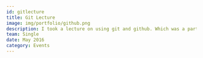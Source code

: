 ```yaml
---
id: gitlecture
title: Git Lecture
image: img/portfolio/github.png
description: I took a lecture on using git and github. Which was a part of SnT summer workshops of IIT Kanpur. This was the largest lecture I have taken till now. About 100+ people attended this lecture. <a href="https://www.facebook.com/media/set/?set=a.542618692591305.1073741854.234540613399116">Photos of the lecture.</a>
team: Single
date: May 2016
category: Events
---
```

